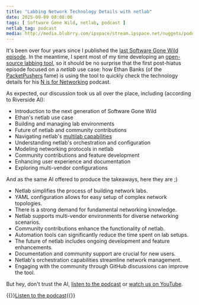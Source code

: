 ```yaml
---
title: "Labbing Network Technology Details with netlab"
date: 2025-09-09 08:08:00
tags: [ Software Gone Wild, netlab, podcast ]
netlab_tag: podcast
media: http://media.blubrry.com/ipspace/stream.ipspace.net/nuggets/podcast/Show_200-Labbing_Network_Technology_Details.mp3
---
```

It's been over four years since I published the [last Software Gone Wild episode](/2021/04/bringing-young-blood-in-networking/). In the meantime, I spent most of my time developing an [open-source labbing tool](https://netlab.tools/), so it should be no surprise that the first post-hiatus episode focused on a _netlab_ use case: how Ethan Banks (of the [PacketPushers](https://packetpushers.net/) fame) is using the tool to quickly check the technology details for his [N is for Networking](https://packetpushers.net/podcast/n-is-for-networking/) podcast.

As expected, our discussion took us all over the place, including (according to Riverside AI):
<!--more-->
* Introduction to the next generation of Software Gone Wild
* Ethan's netlab use case
* Building and managing lab environments
* Future of netlab and community contributions
* Navigating netlab's [multilab capabilities](https://netlab.tools/plugins/multilab/)
* Understanding netlab's orchestration and configuration
* Modeling networking protocols in netlab
* Community contributions and feature development
* Enhancing user experience and documentation
* Exploring multi-vendor configurations

And as the same AI offered to produce the takeaways, here they are ;)

- Netlab simplifies the process of building network labs.
- YAML configuration allows for easy setup of complex network topologies.
- There is a strong demand for fundamental networking knowledge.
- Netlab supports multi-vendor environments for diverse networking scenarios.
- Community contributions enhance the functionality of netlab.
- Automation tools can significantly reduce the time spent on lab setups.
- The future of netlab includes ongoing development and feature enhancements.
- Documentation and community support are crucial for new users.
- Netlab's orchestration capabilities streamline network management.
- Engaging with the community through GitHub discussions can improve the tool. 

But hey, don't trust the AI, [listen to the podcast](http://media.blubrry.com/ipspace/stream.ipspace.net/nuggets/podcast/Show_200-Labbing_Network_Technology_Details.mp3) or [watch us on YouTube](https://youtu.be/q6Y3MWZYwj0).

{{<jump>}}[Listen to the podcast](http://media.blubrry.com/ipspace/stream.ipspace.net/nuggets/podcast/Show_200-Labbing_Network_Technology_Details.mp3){{</jump>}}